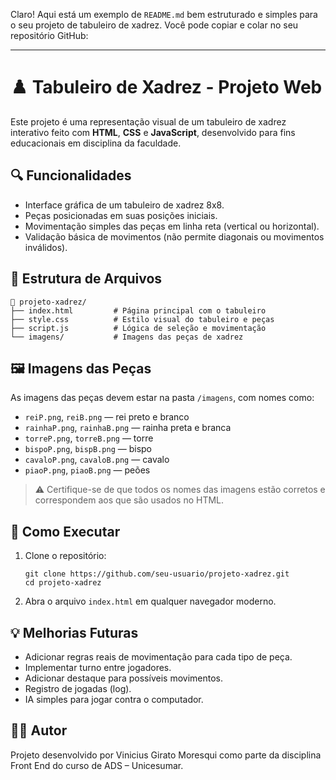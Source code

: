 Claro! Aqui está um exemplo de `README.md` bem estruturado e simples para o seu projeto de tabuleiro de xadrez. Você pode copiar e colar no seu repositório GitHub:

---

# ♟️ Tabuleiro de Xadrez - Projeto Web

Este projeto é uma representação visual de um tabuleiro de xadrez interativo feito com **HTML**, **CSS** e **JavaScript**, desenvolvido para fins educacionais em disciplina da faculdade.

## 🔍 Funcionalidades

* Interface gráfica de um tabuleiro de xadrez 8x8.
* Peças posicionadas em suas posições iniciais.
* Movimentação simples das peças em linha reta (vertical ou horizontal).
* Validação básica de movimentos (não permite diagonais ou movimentos inválidos).

## 📁 Estrutura de Arquivos

```
📁 projeto-xadrez/
├── index.html         # Página principal com o tabuleiro
├── style.css          # Estilo visual do tabuleiro e peças
├── script.js          # Lógica de seleção e movimentação
└── imagens/           # Imagens das peças de xadrez
```

## 🖼️ Imagens das Peças

As imagens das peças devem estar na pasta `/imagens`, com nomes como:

* `reiP.png`, `reiB.png` — rei preto e branco
* `rainhaP.png`, `rainhaB.png` — rainha preta e branca
* `torreP.png`, `torreB.png` — torre
* `bispoP.png`, `bispB.png` — bispo
* `cavaloP.png`, `cavaloB.png` — cavalo
* `piaoP.png`, `piaoB.png` — peões

> ⚠️ Certifique-se de que todos os nomes das imagens estão corretos e correspondem aos que são usados no HTML.

## 🚀 Como Executar

1. Clone o repositório:

   ```
   git clone https://github.com/seu-usuario/projeto-xadrez.git
   cd projeto-xadrez
   ```
2. Abra o arquivo `index.html` em qualquer navegador moderno.

## 💡 Melhorias Futuras

* Adicionar regras reais de movimentação para cada tipo de peça.
* Implementar turno entre jogadores.
* Adicionar destaque para possíveis movimentos.
* Registro de jogadas (log).
* IA simples para jogar contra o computador.

## 👨‍🏫 Autor

Projeto desenvolvido por Vinicius Girato Moresqui como parte da disciplina Front End do curso de ADS – Unicesumar.


